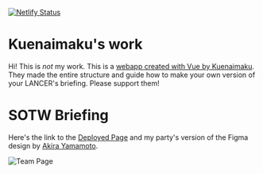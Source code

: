[![Netlify Status](https://api.netlify.com/api/v1/badges/55d0e9f5-8e0d-422e-a3d0-38a79ecf2413/deploy-status)](https://app.netlify.com/sites/lancer-briefings/deploys)

# Kuenaimaku's work
Hi! This is *not* my work. This is a [webapp created with Vue by Kuenaimaku](https://github.com/Kuenaimaku/lancer-briefings). They made the entire structure and guide how to make your own version of your LANCER's briefing. Please support them!

# SOTW Briefing
Here's the link to the [Deployed Page](https://salts-sotw-2.netlify.app/status) and my party's version of the Figma design by [Akira Yamamoto](https://www.figma.com/community/file/983540597915480981/lancer-rpg-vtt-landing-page).

![Team Page](https://github.com/Arch-Noize/sotw-briefing-2/blob/dev/LANCER%20Roster%20Team%232.png?raw=true)

